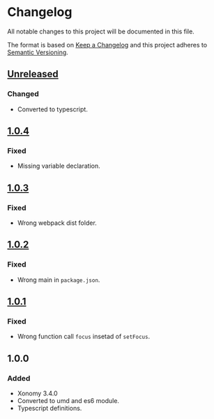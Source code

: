 # Changelog
All notable changes to this project will be documented in this file.

The format is based on [Keep a Changelog](http://keepachangelog.com/)
and this project adheres to [Semantic Versioning](http://semver.org/).


## [Unreleased]
### Changed
- Converted to typescript.

## [1.0.4]
### Fixed
- Missing variable declaration.

## [1.0.3]
### Fixed
- Wrong webpack dist folder.

## [1.0.2]
### Fixed
- Wrong main in `package.json`.

## [1.0.1]
### Fixed
- Wrong function call `focus` insetad of `setFocus`.

## 1.0.0
### Added
- Xonomy 3.4.0
- Converted to umd and es6 module.
- Typescript definitions.

[Unreleased]: https://github.com/ViceIce/xonomy/compare/v1.0.4...HEAD
[1.0.4]: https://github.com/ViceIce/xonomy/compare/v1.0.3...v1.0.4
[1.0.3]: https://github.com/ViceIce/xonomy/compare/v1.0.2...v1.0.3
[1.0.2]: https://github.com/ViceIce/xonomy/compare/v1.0.1...v1.0.2
[1.0.1]: https://github.com/ViceIce/xonomy/compare/v1.0.0...v1.0.1
